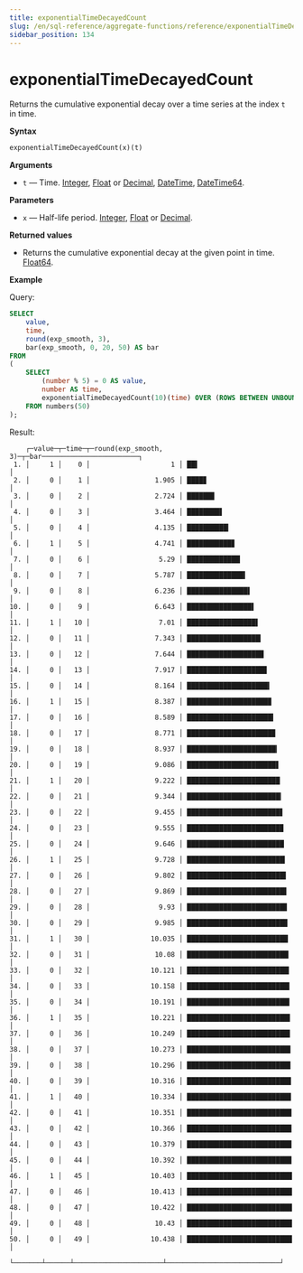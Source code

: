 ```yaml
---
title: exponentialTimeDecayedCount
slug: /en/sql-reference/aggregate-functions/reference/exponentialTimeDecayedCount
sidebar_position: 134
---
```


# exponentialTimeDecayedCount

Returns the cumulative exponential decay over a time series at the index `t` in time.

**Syntax**

```sql
exponentialTimeDecayedCount(x)(t)
```

**Arguments**

- `t` — Time. [Integer](../../../sql-reference/data-types/int-uint.md), [Float](../../../sql-reference/data-types/float.md) or [Decimal](../../../sql-reference/data-types/decimal.md), [DateTime](../../data-types/datetime.md), [DateTime64](../../data-types/datetime64.md).

**Parameters**

- `x` — Half-life period. [Integer](../../../sql-reference/data-types/int-uint.md), [Float](../../../sql-reference/data-types/float.md) or [Decimal](../../../sql-reference/data-types/decimal.md).

**Returned values**

- Returns the cumulative exponential decay at the given point in time. [Float64](../../data-types/float.md).

**Example**

Query:

```sql
SELECT
    value,
    time,
    round(exp_smooth, 3),
    bar(exp_smooth, 0, 20, 50) AS bar
FROM
(
    SELECT
        (number % 5) = 0 AS value,
        number AS time,
        exponentialTimeDecayedCount(10)(time) OVER (ROWS BETWEEN UNBOUNDED PRECEDING AND CURRENT ROW) AS exp_smooth
    FROM numbers(50)
);
```

Result:

```response
    ┌─value─┬─time─┬─round(exp_smooth, 3)─┬─bar────────────────────────┐
 1. │     1 │    0 │                    1 │ ██▌                        │
 2. │     0 │    1 │                1.905 │ ████▊                      │
 3. │     0 │    2 │                2.724 │ ██████▊                    │
 4. │     0 │    3 │                3.464 │ ████████▋                  │
 5. │     0 │    4 │                4.135 │ ██████████▎                │
 6. │     1 │    5 │                4.741 │ ███████████▊               │
 7. │     0 │    6 │                 5.29 │ █████████████▏             │
 8. │     0 │    7 │                5.787 │ ██████████████▍            │
 9. │     0 │    8 │                6.236 │ ███████████████▌           │
10. │     0 │    9 │                6.643 │ ████████████████▌          │
11. │     1 │   10 │                 7.01 │ █████████████████▌         │
12. │     0 │   11 │                7.343 │ ██████████████████▎        │
13. │     0 │   12 │                7.644 │ ███████████████████        │
14. │     0 │   13 │                7.917 │ ███████████████████▊       │
15. │     0 │   14 │                8.164 │ ████████████████████▍      │
16. │     1 │   15 │                8.387 │ ████████████████████▉      │
17. │     0 │   16 │                8.589 │ █████████████████████▍     │
18. │     0 │   17 │                8.771 │ █████████████████████▉     │
19. │     0 │   18 │                8.937 │ ██████████████████████▎    │
20. │     0 │   19 │                9.086 │ ██████████████████████▋    │
21. │     1 │   20 │                9.222 │ ███████████████████████    │
22. │     0 │   21 │                9.344 │ ███████████████████████▎   │
23. │     0 │   22 │                9.455 │ ███████████████████████▋   │
24. │     0 │   23 │                9.555 │ ███████████████████████▉   │
25. │     0 │   24 │                9.646 │ ████████████████████████   │
26. │     1 │   25 │                9.728 │ ████████████████████████▎  │
27. │     0 │   26 │                9.802 │ ████████████████████████▌  │
28. │     0 │   27 │                9.869 │ ████████████████████████▋  │
29. │     0 │   28 │                 9.93 │ ████████████████████████▊  │
30. │     0 │   29 │                9.985 │ ████████████████████████▉  │
31. │     1 │   30 │               10.035 │ █████████████████████████  │
32. │     0 │   31 │                10.08 │ █████████████████████████▏ │
33. │     0 │   32 │               10.121 │ █████████████████████████▎ │
34. │     0 │   33 │               10.158 │ █████████████████████████▍ │
35. │     0 │   34 │               10.191 │ █████████████████████████▍ │
36. │     1 │   35 │               10.221 │ █████████████████████████▌ │
37. │     0 │   36 │               10.249 │ █████████████████████████▌ │
38. │     0 │   37 │               10.273 │ █████████████████████████▋ │
39. │     0 │   38 │               10.296 │ █████████████████████████▋ │
40. │     0 │   39 │               10.316 │ █████████████████████████▊ │
41. │     1 │   40 │               10.334 │ █████████████████████████▊ │
42. │     0 │   41 │               10.351 │ █████████████████████████▉ │
43. │     0 │   42 │               10.366 │ █████████████████████████▉ │
44. │     0 │   43 │               10.379 │ █████████████████████████▉ │
45. │     0 │   44 │               10.392 │ █████████████████████████▉ │
46. │     1 │   45 │               10.403 │ ██████████████████████████ │
47. │     0 │   46 │               10.413 │ ██████████████████████████ │
48. │     0 │   47 │               10.422 │ ██████████████████████████ │
49. │     0 │   48 │                10.43 │ ██████████████████████████ │
50. │     0 │   49 │               10.438 │ ██████████████████████████ │
    └───────┴──────┴──────────────────────┴────────────────────────────┘
```
